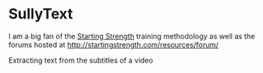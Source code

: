 # SullyText

I am a big fan of the [Starting Strength](http://www.startingstrength.com) training methodology as well as the forums hosted at http://startingstrength.com/resources/forum/




Extracting text from the subtitles of a video
